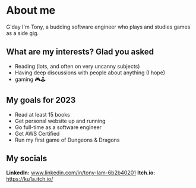 # About me
G'day I'm Tony, a budding software engineer who plays and studies games as a side gig.

## What are my interests? Glad you asked
- Reading (lots, and often on very uncanny subjects)
- Having deep discussions with people about anything (I hope)
- gaming 🎮🕹


## My goals for 2023
- Read at least 15 books
- Get personal website up and running
- Go full-time as a software engineer
- Get AWS Certified
- Run my first game of Dungeons & Dragons

## My socials 
**LinkedIn:** www.linkedin.com/in/tony-lam-6b2b40201
**Itch.io:** https://ku1a.itch.io/
<!---
ku1a/ku1a is a ✨ special ✨ repository because its `README.md` (this file) appears on your GitHub profile.
You can click the Preview link to take a look at your changes.
--->
